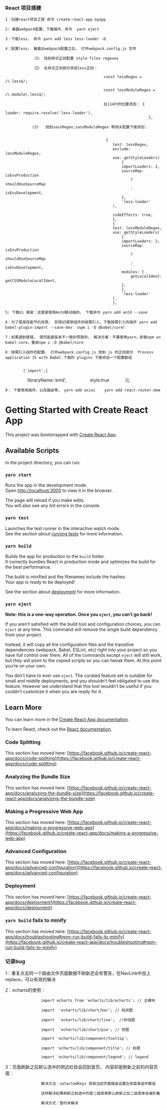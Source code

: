 ### React 项目搭建

    1：创建react项目工程 命令 create-react-app myapp

    2: 暴露webpack配置，下载插件，命令  yarn eject  

    3：下载less， 命令 yarn add less less-loader -D

    4：配置less， 暴露出webpack配置之后， 打开webpack.config.js 文件

                （1） 找到样式正则配置 style files regexes

                （2） 在样式正则部分添加less正则：  

                                                const lessRegex = /\.less$/;

                                                const lessModuleRegex = /\.module\.less$/; 

                                                在114行的位置添加： {
                                                                        loader: require.resolve('less-loader'),
                                                                    },

                (3)   找到sassRegex;sassModuleRegex 等相关配置下面添加：


                                                 {
                                                    test: lessRegex,
                                                    exclude: lessModuleRegex,
                                                    use: getStyleLoaders(
                                                        {
                                                        importLoaders: 2,
                                                        sourceMap: isEnvProduction
                                                            ? shouldUseSourceMap
                                                            : isEnvDevelopment,
                                                        },
                                                        'less-loader'
                                                    ),
                                                    
                                                    sideEffects: true,
                                                    },               
                                                    {
                                                    test: lessModuleRegex,
                                                    use: getStyleLoaders(
                                                        {
                                                        importLoaders: 2,
                                                        sourceMap: isEnvProduction
                                                            ? shouldUseSourceMap
                                                            : isEnvDevelopment,
                                                        modules: {
                                                            getLocalIdent: getCSSModuleLocalIdent,
                                                        },
                                                        },
                                                        'less-loader'
                                                    ),
                                                    },
    
    5: 下载Ui 框架：这里是使用Antd移动端的， 下载命令 yarn add antd --save

    6：为了提高性能节约资源， 实现UI框架组件的按需引入，下载按需引入的插件 yarn add babel-plugin-import --save-dev （npm i -D @babel/core）

    7：如果遇到报错， 很可能是版本不一致的导致的， 解决方案：不要使用yarn，卸载npm un babel-core，重装npm i -D @babel/core

    8：按需引入组件的配置， 打开webpack.config.js 找到 js 的正则部分  Process application JS with Babel.下面的 plugins 下面添加一个配置数组  
                                                   
                                                   
            ['import',{
                  libraryName:'antd',
                  style:true
            }],

    9： 下载常用插件，以及路由等， yarn add axios    yarn add react-router-dom
# Getting Started with Create React App

This project was bootstrapped with [Create React App](https://github.com/facebook/create-react-app).

## Available Scripts

In the project directory, you can run:

### `yarn start`

Runs the app in the development mode.\
Open [http://localhost:3000](http://localhost:3000) to view it in the browser.

The page will reload if you make edits.\
You will also see any lint errors in the console.

### `yarn test`

Launches the test runner in the interactive watch mode.\
See the section about [running tests](https://facebook.github.io/create-react-app/docs/running-tests) for more information.

### `yarn build`

Builds the app for production to the `build` folder.\
It correctly bundles React in production mode and optimizes the build for the best performance.

The build is minified and the filenames include the hashes.\
Your app is ready to be deployed!

See the section about [deployment](https://facebook.github.io/create-react-app/docs/deployment) for more information.

### `yarn eject`

**Note: this is a one-way operation. Once you `eject`, you can’t go back!**

If you aren’t satisfied with the build tool and configuration choices, you can `eject` at any time. This command will remove the single build dependency from your project.

Instead, it will copy all the configuration files and the transitive dependencies (webpack, Babel, ESLint, etc) right into your project so you have full control over them. All of the commands except `eject` will still work, but they will point to the copied scripts so you can tweak them. At this point you’re on your own.

You don’t have to ever use `eject`. The curated feature set is suitable for small and middle deployments, and you shouldn’t feel obligated to use this feature. However we understand that this tool wouldn’t be useful if you couldn’t customize it when you are ready for it.

## Learn More

You can learn more in the [Create React App documentation](https://facebook.github.io/create-react-app/docs/getting-started).

To learn React, check out the [React documentation](https://reactjs.org/).

### Code Splitting

This section has moved here: [https://facebook.github.io/create-react-app/docs/code-splitting](https://facebook.github.io/create-react-app/docs/code-splitting)

### Analyzing the Bundle Size

This section has moved here: [https://facebook.github.io/create-react-app/docs/analyzing-the-bundle-size](https://facebook.github.io/create-react-app/docs/analyzing-the-bundle-size)

### Making a Progressive Web App

This section has moved here: [https://facebook.github.io/create-react-app/docs/making-a-progressive-web-app](https://facebook.github.io/create-react-app/docs/making-a-progressive-web-app)

### Advanced Configuration

This section has moved here: [https://facebook.github.io/create-react-app/docs/advanced-configuration](https://facebook.github.io/create-react-app/docs/advanced-configuration)

### Deployment

This section has moved here: [https://facebook.github.io/create-react-app/docs/deployment](https://facebook.github.io/create-react-app/docs/deployment)

### `yarn build` fails to minify

This section has moved here: [https://facebook.github.io/create-react-app/docs/troubleshooting#npm-run-build-fails-to-minify](https://facebook.github.io/create-react-app/docs/troubleshooting#npm-run-build-fails-to-minify)

### 记录bug

1：重复点击同一个路由文件页面数据不刷新还会有警告，在NavLink中加上replace，可以有效的解决

2：echarts的使用：

                    import echarts from 'echarts/lib/echarts'; // 主模块
                    
                    import  'echarts/lib/chart/bar'; // 柱状图
                   
                    import  'echarts/lib/chart/line';  //折线图
                    
                    import  'echarts/lib/chart/pie'; // 饼图

                    import 'echarts/lib/component/tooltip'; 

                    import 'echarts/lib/component/title'; // 标题

                    import 'echarts/lib/component/legend'; // legend


3：页面刷新之后默认选中的侧边栏目会回到首页， 内容却是刷新之前的内容页面：


                    解决方法：selectedKeys 获取当前页面路由设置左侧菜单选中数组

                    这样解决如果刷新之前选中的是二级菜单那么刷新之后二级菜单会被折叠

                    解决方式：暂时未解决
